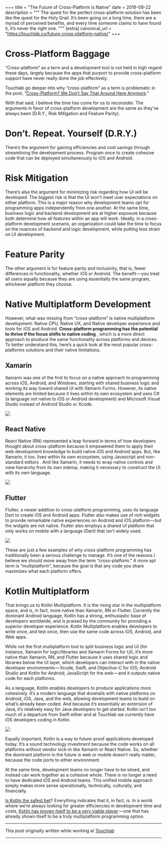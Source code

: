 +++
title = "The Future of Cross-Platform is Native"
date = 2019-08-22
description = """
The quest for the perfect cross-platform solution has been like the quest for the Holy Grail. It’s been going on a long time, there are a myriad of perceived benefits, and every time someone claims to have found it, it’s never the right one.
"""
[extra]
canonical_url = "https://touchlab.co/future-cross-platform-native/"
+++

# Cross-Platform Baggage

“Cross-platform” as a term and a development tool is not held in high regard these days, largely because the apps that purport to provide cross-platform support have never really done the job effectively.

Touchlab go deeper into why “cross-platform” as a term is problematic in the post, “[Cross-Platform? We Don’t Say That Around Here Anymore](https://touchlab.co/we-dont-say-cross-platform-anymore/).”

With that said, I believe the time has come for us to reconsider. The arguments in favor of cross-platform development are the same as they’ve always been (D.R.Y., Risk Mitigation and Feature Parity).

# Don’t. Repeat. Yourself (D.R.Y.)

There’s the argument for gaining efficiencies and cost savings through streamlining the development process. Program once to create cohesive code that can be deployed simultaneously to iOS and Android.

# Risk Mitigation

There’s also the argument for minimizing risk regarding how UI will be developed. The biggest risk is that the UI won’t meet user expectations on either platform. This is a major reason why development teams opt for programming apps independently from one another. At the same time, business logic and backend development are at higher exposure because both determine how all features within an app will work. Ideally, in a cross-platform development scenario, an organization could take the time to focus on the nuances of backend and logic development, while putting less strain on UI development.

# Feature Parity

The other argument is for feature parity and inclusivity, that is, fewer differences in functionality, whether iOS or Android. The benefit — you treat all users equally because they are using essentially the same program, whichever platform they choose.

# Native Multiplatform Development

However, what was missing from “cross-platform” is native multiplatform development: Native CPU, Native UX, and Native developer experience and tools for iOS and Android. **Cross-platform programming has the potential to thrive if the focus shifts to native coding** , which is a more direct approach to produce the same functionality across platforms and devices. To better understand this, here’s a quick look at the most popular cross-platforms solutions and their native limitations.

## Xamarin

Xamarin was one of the first to focus on a native approach to programming across iOS, Android, and Windows, starting with shared business logic and working its way toward shared UI with Xamarin Forms. However, its native elements are limited because it lives within its own ecosystem and uses C# (a language not native to iOS or Android development) and Microsoft Visual Studio instead of Android Studio or Xcode.

![](https://cdn-images-1.medium.com/max/782/0*yil38-6AVKVzgacs)

## React Native

React Native (RN) represented a leap forward in terms of how developers thought about cross-platform because it empowered them to apply their web development knowledge to build native iOS and Android apps. But, like Xamarin, it too, lives within its own ecosystem, using Javascript and non-standard editors . And like Xamarin, it needs to wrap native controls and view hierarchy from its own interop, making it necessary to construct the UI with its own language.

![](https://cdn-images-1.medium.com/max/957/1*DR542WwsH27ESJ5TztZvnQ.png)

## Flutter

Flutter, a newer addition to cross-platform programming, uses its language Dart to create iOS and Android apps. Flutter also makes use of rich widgets to provide remarkable native experiences on Android and iOS platform — but the widgets are not native. Flutter also employs a shared UI platform that only works on mobile with a language (Dart) that isn’t widely used.

![](https://cdn-images-1.medium.com/max/1024/1*yNIuTaM8FHitgI48bQFrSg.png)

These are just a few examples of why cross-platform programming has traditionally been a serious challenge to manage. It’s one of the reasons I believe we should move away from the term “cross-platform.” A more apt term is “multiplatform”, because the goal is that any code you share maximizes what each platform offers.

# Kotlin Multiplatform

That brings us to Kotlin Multiplatform. It is the rising star in the multiplatform space, and is, in fact, more native than Xamarin, RN or Flutter. Currently the dominant Android language, Kotlin has a strong, enthusiastic base of developers worldwide, and is praised by the community for providing a superior developer experience. Kotlin Multiplatform enables developers to write once, and test once, then use the same code across iOS, Android, and Web apps.

While not the first multiplatform tool to split business logic and UI (for instance, Xamarin for logic/libraries and Xamarin Forms for UI), it’s more native than Xamarin, RN, and Flutter because it uses shared logic and libraries below the UI layer, which developers can interact with in the native developer environments — Xcode, Swift, and Objective-C for iOS; Android Studio and Kotlin for Android; JavaScript for the web — and it outputs native code for each platforms.

As a language, Kotlin enables developers to produce applications more cohesively. It’s a modern language that dovetails with native platforms on Android, iOS, Java, and the web, allowing development teams to build on what’s already been coded. And because it’s essentially an extension of Java, it’s relatively easy for Java developers to get started. Kotlin isn’t too much of a departure from Swift either and at Touchlab we currently have iOS developers coding in Kotlin.

![](https://cdn-images-1.medium.com/max/920/1*hPon7c6yMC-1qpFvKYBtHQ.png)

Equally important, Kotlin is a way to future-proof applications developed today. It’s a sound technology investment because the code works on all platforms without vendor lock-in like Xamarin or React Native. So, whether the dominant platform in the future is web or mobile doesn’t really matter, because the code ports to either environment.

At the same time, development teams no longer have to be siloed, and instead can work together as a cohesive whole. There is no longer a need to have dedicated iOS and Android teams. This unified mobile approach simply makes more sense operationally, technically, culturally, and financially.

[Is Kotlin the safest bet](http://touchlab.co/future-shared-code-kotlin-multiplatform/)? Everything indicates that it, in fact, is. In a world where we’re always looking for greater efficiencies in development time and costs, [Kotlin has proven itself to be a very viable player](http://touchlab.co/the-case-for-kotlin/) — one that has already shown itself to be a truly multiplatform programming option.

----

This post originally written while working at [Touchlab](https://touchlab.co)

----